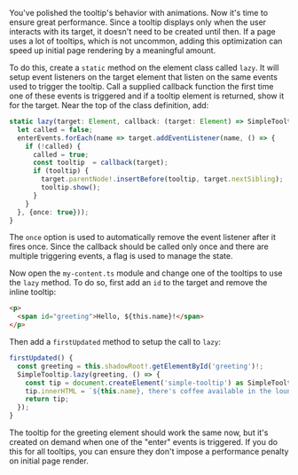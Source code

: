 You've polished the tooltip's behavior with animations. Now it's time to ensure
great performance. Since a tooltip displays only when the user interacts with its
target, it doesn't need to be created until then. If a page uses a lot of
tooltips, which is not uncommon, adding this optimization can speed up initial
page rendering by a meaningful amount.

To do this, create a `static` method on the element class called `lazy`. It will
setup event listeners on the target element that listen on the same events
used to trigger the tooltip. Call a supplied callback function
the first time one of these events is triggered and if a tooltip element is
returned, show it for the target. Near the top of the class definition, add:

```ts
static lazy(target: Element, callback: (target: Element) => SimpleTooltip|undefined) {
  let called = false;
  enterEvents.forEach(name => target.addEventListener(name, () => {
    if (!called) {
      called = true;
      const tooltip  = callback(target);
      if (tooltip) {
        target.parentNode!.insertBefore(tooltip, target.nextSibling);
        tooltip.show();
      }
    }
  }, {once: true}));
}
```
<aside class="info">The <code>once</code> option is used to automatically
remove the event listener after it fires once. Since the callback should be
called only once and there are multiple triggering events, a flag is used to
manage the state.</aside>

Now open the `my-content.ts` module and change one of the tooltips to use
the `lazy` method. To do so, first add an `id` to the target and remove the
inline tooltip:

```html
<p>
  <span id="greeting">Hello, ${this.name}!</span>
</p>
```

Then add a `firstUpdated` method to setup the call to `lazy`:

```ts
firstUpdated() {
  const greeting = this.shadowRoot!.getElementById('greeting')!;
  SimpleTooltip.lazy(greeting, () => {
    const tip = document.createElement('simple-tooltip') as SimpleTooltip;
    tip.innerHTML = `${this.name}, there's coffee available in the lounge.`;
    return tip;
  });
}
```

The tooltip for the greeting element should work the same now, but it's created
on demand when one of the "enter" events is triggered. If you do this for
all tooltips, you can ensure they don't impose a performance penalty on
initial page render.
